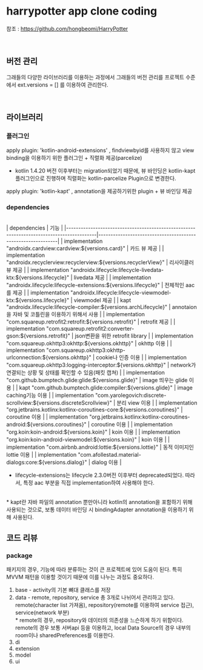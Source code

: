 # harrypotter app clone coding

참조 : https://github.com/hongbeomi/HarryPotter

<br>

## 버전 관리

그래들의 다양한 라이브러리를 이용하는 과정에서 그래들의 버전 관리를 프로젝트 수준에서 ext.versions = [] 를 이용하여 관리한다.

<br>

## 라이브러리

### 플러그인
apply plugin: 'kotlin-android-extensions' , findviewbyid를 사용하지 않고 view binding을 이용하기 위한 플러그인 + 직렬화 제공(parcelize) 
* kotlin 1.4.20 버전 이후부터는 migration되었기 때문에, 뷰 바인딩은 kotlin-kapt 플러그인으로 진행하며 직렬화는 kotlin-parcelize Plugin으로 변경한다. 

apply plugin: 'kotlin-kapt' , annotation을 제공하기위한 plugin + 뷰 바인딩 제공 <br>


### dependencies
<br>
| dependencies                                                                             | 기능                                                        |
|------------------------------------------------------------------------------------------|-------------------------------------------------------------|
| implementation "androidx.cardview:cardview:${versions.card}"                             | 카드 뷰 제공                                                |
| implementation "androidx.recyclerview:recyclerview:${versions.recyclerView}"             | 리사이클러뷰 제공                                           |
| implementation "androidx.lifecycle:lifecycle-livedata-ktx:${versions.lifecycle}"         | livedata 제공                                               |
| implementation "androidx.lifecycle:lifecycle-extensions:${versions.lifecycle}"           | 전체적인 aac를 제공                                         |
| implementation "androidx.lifecycle:lifecycle-viewmodel-ktx:${versions.lifecycle}"        | viewmodel 제공                                              |
| kapt "androidx.lifecycle:lifecycle-compiler:${versions.archLifecycle}"                   | annotaion을 자바 및 코틀린을 이용하기 위해서 사용           |
| implementation "com.squareup.retrofit2:retrofit:${versions.retrofit}"                    | retrofit 제공                                               |
| implementation "com.squareup.retrofit2:converter-gson:${versions.retrofit}"              | json변환을 위한 retrofit library                            |
| implementation "com.squareup.okhttp3:okhttp:${versions.okhttp}"                          | okhttp 이용                                                 |
| implementation "com.squareup.okhttp3:okhttp-urlconnection:${versions.okhttp}"            | cookie나 인증 이용                                          |
| implementation "com.squareup.okhttp3:logging-interceptor:${versions.okhttp}"             | network가 연결되는 상황 및 상태를 확인할 수 있음(패킷 캡쳐) |
| implementation "com.github.bumptech.glide:glide:${versions.glide}"                       | image 띄우는 glide 이용                                     |
| kapt "com.github.bumptech.glide:compiler:${versions.glide}"                              | image caching기능 이용                                      |
| implementation "com.yarolegovich:discrete-scrollview:${versions.discreteScrollview}"     | 분리 view 이용                                              |
| implementation "org.jetbrains.kotlinx:kotlinx-coroutines-core:${versions.coroutines}"    | coroutine 이용                                              |
| implementation "org.jetbrains.kotlinx:kotlinx-coroutines-android:${versions.coroutines}" | coroutine 이용                                              |
| implementation "org.koin:koin-android:${versions.koin}"                                  | koin 이용                                                   |
| implementation "org.koin:koin-android-viewmodel:${versions.koin}"                        | koin 이용                                                   |
| implementation "com.airbnb.android:lottie:${versions.lottie}"                            | 동적 이미지인 lottie 이용                                   |
| implementation "com.afollestad.material-dialogs:core:${versions.dialog}"                 | dialog 이용                                                 |

<br>

* lifecycle-extensions는 lifecycle 2.3.0버전 이후부터 deprecated되었다. 따라서, 특정 aac 부분을 직접 implementation하여 사용해야 한다.
<br>
* kapt란 자바 파일의 annotation 뿐만아니라 kotlin의 annotation을 포함하기 위해 사용되는 것으로, 보통 데이터 바인딩 시 bindingAdapter annotation을 이용하기 위해 사용된다.

<br>

## 코드 리뷰

### package
패키지의 경우, 기능에 따라 분류하는 것이 큰 프로젝트에 있어 도움이 된다. 특히 MVVM 패턴을 이용할 것이기 때문에 이를 나누는 과정도 중요하다. <br>
1. base - activity의 기본 뼈대 클래스를 저장
2. data - remote, repository, service 총 3개로 나뉘어서 관리하고 있다. remote(character list 가져옴), repository(remote를 이용하여 service 접근), service(network 부분) <br> * remote의 경우, repository와 데이터의 의존성을 느슨하게 하기 위함이다. remote의 경우 보통 서버api 등을 이용하고, local Data Source의 경우 내부의 room이나 sharedPreferences를 이용한다. 
3. di
4. extension
5. model
6. ui
